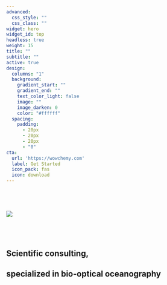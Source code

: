 ```yaml
---
advanced:
  css_style: ""
  css_class: ""
widget: hero
widget_id: top
headless: true
weight: 15
title: ""
subtitle: ""
active: true
design:
  columns: "1"
  background:
    gradient_start: ""
    gradient_end: ""
    text_color_light: false
    image: ""
    image_darken: 0
    color: "#ffffff"
  spacing:
    padding:
      - 20px
      - 20px
      - 20px
      - "0"
cta:
  url: 'https://wowchemy.com'
  label: Get Started
  icon_pack: fas
  icon: download
---
```

## **<br>**

![](g7071.png)

## **<br>**

## Scientific consulting, **<br>**

## specialized in bio-optical oceanography

## **<br>**

## **<br>**

**<br>**
